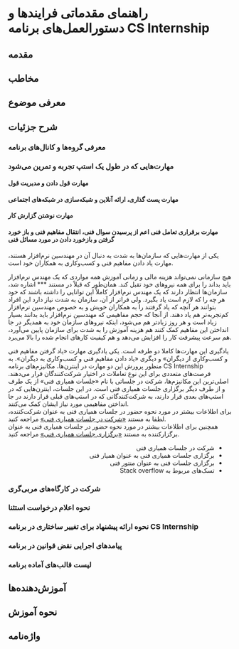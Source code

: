 # راهنمای مقدماتی فرایندها و دستورالعمل‌های برنامه CS Internship


## مقدمه


## مخاطب



## معرفی موضوع



## شرح جزئیات

### معرفی گروه‌ها و کانال‌های برنامه

### مهارت‌هایی که در طول یک استپ تجربه و تمرین می‌شود
#### مهارت قول دادن و مدیریت قول
#### مهارت پست گذاری، ارائه آنلاین و شبکه‌سازی در شبکه‌های اجتماعی    
#### مهارت نوشتن گزارش کار
#### مهارت برقراری تعامل فنی اعم از پرسیدن سوال فنی، انتقال مفاهیم فنی و باز خورد گرفتن و بازخورد دادن در مورد مسائل فنی 
یکی از مهارت‌هایی که سازمان‌ها به شدت به دنبال آن در مهندسین نرم‌افزار هستند، مهارت یاد دادن مفاهیم فنی و کسب‌وکاری به همکاران خود است. 

هیچ سازمانی نمی‌تواند هزینه مالی و زمانی آموزش همه مواردی که یک مهندس نرم‌افزار باید بداند را برای همه نیروهای خود تقبل کند. همان‌طور که قبلاً در مستند *** اشاره شد، سازمان‌ها انتظار دارند که یک مهندس نرم‌افزار کاملاً این توانایی را داشته باشند که خود هر چه را که لازم است یاد بگیرد. ولی فراتر از آن، سازمان به شدت نیاز دارد این افراد بتوانند هر آنچه که یاد گرفتند را به همکاران خویش و به خصوص مهندسین نرم‌‌افزار کم‌تجربه‌تر هم یاد دهند. از آنجا که حجم مفاهیمی که مهندسین نرم‌افزار باید بدانند بسیار زیاد است و هر روز زیاد‌تر هم می‌شود، اینکه نیروهای سازمان خود به همدیگر در جا انداختن این مفاهیم کمک کنند هم هزینه آموزش را به شدت برای سازمان پایین می‌آورد، هم سرعت پیشرفت کار را افزایش می‌دهد و هم کیفیت کارهای انجام شده را بالا می‌برد.

یادگیری این مهارت‌ها کاملا دو طرفه است. یکی یادگیری مهارت «یاد گرفتن مفاهیم فنی و کسب‌وکاری از دیگران» و دیگری «یاد دادن مفاهیم فنی و کسب‌وکاری به دیگران». به منظور پرورش این دو مهارت در اینترن‌ها، مکانیزم‌های برنامه CS Internship فرصت‌های متعددی برای این نوع تعاملات در اختیار شرکت‌کنندگان قرار می‌دهند. اصلی‌ترین این مکانیزم‌ها، شرکت در جلساتی با نام «جلسات همیاری فنی» از یک طرف و از طرف دیگر برگزاری جلسات همیاری فنی است. در این جلسات، اینترن‌هایی که در استپ‌های بعدی قرار دارند، به شرکت‌کنندگانی که در استپ‌های قبلی قرار دارند در جا انداختن مفاهیمی مورد نیاز ایشان کمک می‌کنند.  
برای اطلاعات بیشتر در مورد نحوه حضور در جلسات همیاری فنی به عنوان شرکت‌کننده، لطفا به مستند [«شرکت در جلسات همیاری فنی»](https://github.com/cs-internship/cs-internship-spec/blob/Aligning-CSI-Docs-with-Program-Vision-and-Software-Team-Skillsets/processes/Intern%20documents/Attending%20Technical%20Assistance%20Sessions%20--%20fa.md) مراجعه کنید.  
همچنین برای اطلاعات بیشتر در مورد نحوه حضور در جلسات همیاری فنی به عنوان برگزارکننده به مستند [«برگزاری جلسات همیاری فنی»](https://github.com/cs-internship/cs-internship-spec/blob/Aligning-CSI-Docs-with-Program-Vision-and-Software-Team-Skillsets/processes/Intern%20documents/Conducting%20Technical%20Assistance%20Sessions%20--%20fa.md) مراجعه کنید.

<div dir="rtl">
  <ul>
    <li>شرکت در جلسات همیاری فنی</li>
    <li>برگزاری جلسات همیاری فنی به عنوان همیار فنی</li>
    <li>برگزاری جلسات فنی به عنوان منتور فنی</li>
    <li>تسک‌های مربوط به Stack overflow </li>
  </ul>
</div>

### شرکت در کارگاه‌های مربی‌گری
 
### نحوه اعلام درخواست استثنا

### نحوه ارائه پیشنهاد برای تغییر ساختاری در برنامه CS Internship 

### پیامدهای اجرایی نقض قوانین در برنامه 

### لیست قالب‌های آماده برنامه

## آموزش‌دهنده‌ها


## نحوه آموزش


## واژه‌نامه
